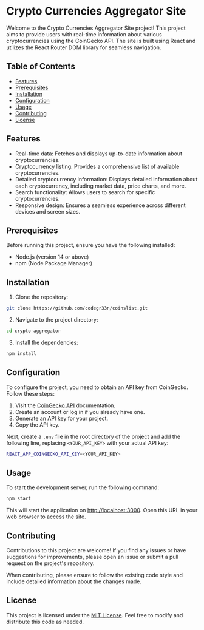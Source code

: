 # Crypto Currencies Aggregator Site

Welcome to the Crypto Currencies Aggregator Site project! This project aims to provide users with real-time information about various cryptocurrencies using the CoinGecko API. The site is built using React and utilizes the React Router DOM library for seamless navigation.

## Table of Contents

- [Features](#features)
- [Prerequisites](#prerequisites)
- [Installation](#installation)
- [Configuration](#configuration)
- [Usage](#usage)
- [Contributing](#contributing)
- [License](#license)

## Features

- Real-time data: Fetches and displays up-to-date information about cryptocurrencies.
- Cryptocurrency listing: Provides a comprehensive list of available cryptocurrencies.
- Detailed cryptocurrency information: Displays detailed information about each cryptocurrency, including market data, price charts, and more.
- Search functionality: Allows users to search for specific cryptocurrencies.
- Responsive design: Ensures a seamless experience across different devices and screen sizes.

## Prerequisites

Before running this project, ensure you have the following installed:

- Node.js (version 14 or above)
- npm (Node Package Manager)

## Installation

1. Clone the repository:

```bash
git clone https://github.com/codegr33n/coinslist.git
```

2. Navigate to the project directory:

```bash
cd crypto-aggregator
```

3. Install the dependencies:

```bash
npm install
```

## Configuration

To configure the project, you need to obtain an API key from CoinGecko. Follow these steps:

1. Visit the [CoinGecko API](https://www.coingecko.com/api/documentation) documentation.
2. Create an account or log in if you already have one.
3. Generate an API key for your project.
4. Copy the API key.

Next, create a `.env` file in the root directory of the project and add the following line, replacing `<YOUR_API_KEY>` with your actual API key:

```bash
REACT_APP_COINGECKO_API_KEY=<YOUR_API_KEY>
```

## Usage

To start the development server, run the following command:

```bash
npm start
```

This will start the application on [http://localhost:3000](http://localhost:5173). Open this URL in your web browser to access the site.

## Contributing

Contributions to this project are welcome! If you find any issues or have suggestions for improvements, please open an issue or submit a pull request on the project's repository.

When contributing, please ensure to follow the existing code style and include detailed information about the changes made.

## License

This project is licensed under the [MIT License](LICENSE). Feel free to modify and distribute this code as needed.
